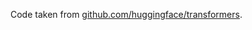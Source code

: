 Code taken from [github.com/huggingface/transformers](https://github.com/huggingface/transformers/blob/master/examples/).